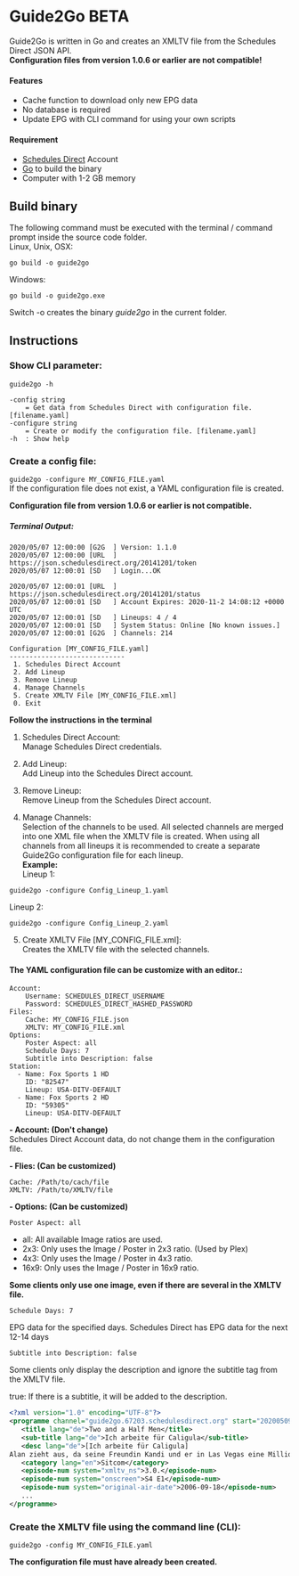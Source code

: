 
# Guide2Go BETA
Guide2Go is written in Go and creates an XMLTV file from the Schedules Direct JSON API.  
**Configuration files from version 1.0.6 or earlier are not compatible!**

#### Features
- Cache function to download only new EPG data
- No database is required
- Update EPG with CLI command for using your own scripts

#### Requirement
- [Schedules Direct](https://www.schedulesdirect.org/ "Schedules Direct") Account
- [Go](https://golang.org/ "Golang") to build the binary
- Computer with 1-2 GB memory

## Build binary 
The following command must be executed with the terminal / command prompt inside the source code folder.  
Linux, Unix, OSX:
```
go build -o guide2go
```
Windows:

```
go build -o guide2go.exe
```
Switch -o creates the binary *guide2go* in the current folder.  

## Instructions

### Show CLI parameter:  
```guide2go -h```

```
-config string
    = Get data from Schedules Direct with configuration file. [filename.yaml]
-configure string
    = Create or modify the configuration file. [filename.yaml]
-h  : Show help
```

### Create a config file:

```guide2go -configure MY_CONFIG_FILE.yaml```  
If the configuration file does not exist, a YAML configuration file is created. 

**Configuration file from version 1.0.6 or earlier is not compatible.**  
##### Terminal Output:
```
2020/05/07 12:00:00 [G2G  ] Version: 1.1.0
2020/05/07 12:00:00 [URL  ] https://json.schedulesdirect.org/20141201/token
2020/05/07 12:00:01 [SD   ] Login...OK

2020/05/07 12:00:01 [URL  ] https://json.schedulesdirect.org/20141201/status
2020/05/07 12:00:01 [SD   ] Account Expires: 2020-11-2 14:08:12 +0000 UTC
2020/05/07 12:00:01 [SD   ] Lineups: 4 / 4
2020/05/07 12:00:01 [SD   ] System Status: Online [No known issues.]
2020/05/07 12:00:01 [G2G  ] Channels: 214

Configuration [MY_CONFIG_FILE.yaml]
-----------------------------
 1. Schedules Direct Account
 2. Add Lineup
 3. Remove Lineup
 4. Manage Channels
 5. Create XMLTV File [MY_CONFIG_FILE.xml]
 0. Exit

```

**Follow the instructions in the terminal**

1. Schedules Direct Account:  
Manage Schedules Direct credentials.  

2. Add Lineup:  
Add Lineup into the Schedules Direct account.  

3. Remove Lineup:  
Remove Lineup from the Schedules Direct account.  

4. Manage Channels:  
Selection of the channels to be used.
All selected channels are merged into one XML file when the XMLTV file is created.
When using all channels from all lineups it is recommended to create a separate Guide2Go configuration file for each lineup.  
**Example:**  
Lineup 1:
```
guide2go -configure Config_Lineup_1.yaml
```
Lineup 2:
```
guide2go -configure Config_Lineup_2.yaml
```

5. Create XMLTV File [MY_CONFIG_FILE.xml]:  
Creates the XMLTV file with the selected channels.  

#### The YAML configuration file can be customize with an editor.:

```
Account:
    Username: SCHEDULES_DIRECT_USERNAME
    Password: SCHEDULES_DIRECT_HASHED_PASSWORD
Files:
    Cache: MY_CONFIG_FILE.json
    XMLTV: MY_CONFIG_FILE.xml
Options:
    Poster Aspect: all
    Schedule Days: 7
    Subtitle into Description: false
Station:
  - Name: Fox Sports 1 HD
    ID: "82547"
    Lineup: USA-DITV-DEFAULT
  - Name: Fox Sports 2 HD
    ID: "59305"
    Lineup: USA-DITV-DEFAULT
```

**- Account: (Don't change)**  
Schedules Direct Account data, do not change them in the configuration file.  

**- Flies: (Can be customized)**  
```
Cache: /Path/to/cach/file  
XMLTV: /Path/to/XMLTV/file  
```

**- Options: (Can be customized)**  
```
Poster Aspect: all
```
- all:  All available Image ratios are used.  
- 2x3:  Only uses the Image / Poster in 2x3 ratio. (Used by Plex)  
- 4x3:  Only uses the Image / Poster in 4x3 ratio.  
- 16x9: Only uses the Image / Poster in 16x9 ratio.  

**Some clients only use one image, even if there are several in the XMLTV file.**  

```
Schedule Days: 7
```
EPG data for the specified days. Schedules Direct has EPG data for the next 12-14 days  

```
Subtitle into Description: false
```
Some clients only display the description and ignore the subtitle tag from the XMLTV file.  

true: If there is a subtitle, it will be added to the description.  

```XML
<?xml version="1.0" encoding="UTF-8"?>
<programme channel="guide2go.67203.schedulesdirect.org" start="20200509134500 +0000" stop="20200509141000 +0000">
   <title lang="de">Two and a Half Men</title>
   <sub-title lang="de">Ich arbeite für Caligula</sub-title>
   <desc lang="de">[Ich arbeite für Caligula]
Alan zieht aus, da seine Freundin Kandi und er in Las Vegas eine Million Dollar gewonnen haben. Charlie kehrt zu seinem ausschweifenden Lebensstil zurück und schmeißt wilde Partys, die bald ausarten. Doch dann steht Alan plötzlich wieder vor der Tür.</desc>
   <category lang="en">Sitcom</category>
   <episode-num system="xmltv_ns">3.0.</episode-num>
   <episode-num system="onscreen">S4 E1</episode-num>
   <episode-num system="original-air-date">2006-09-18</episode-num>
   ...
</programme>
```

### Create the XMLTV file using the command line (CLI): 

```
guide2go -config MY_CONFIG_FILE.yaml
```
**The configuration file must have already been created.**

